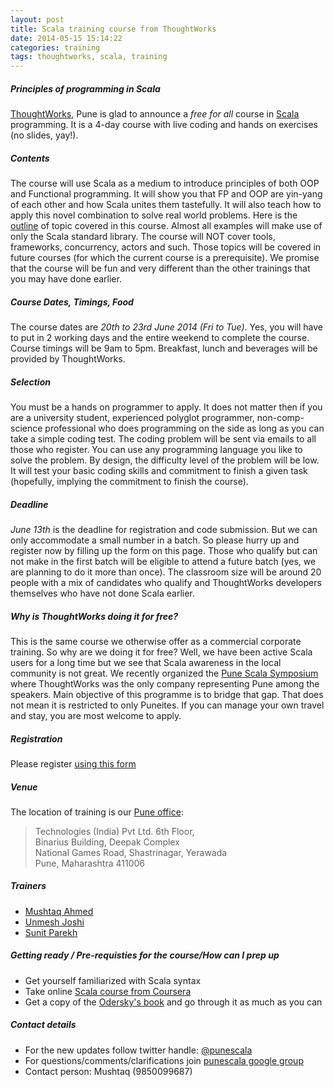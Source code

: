 ```yaml
---
layout: post
title: Scala training course from ThoughtWorks
date: 2014-05-15 15:14:22
categories: training
tags: thoughtworks, scala, training
---
```


##### **Principles of programming in Scala**
[ThoughtWorks](http://www.thoughtworks.com/), Pune is glad to announce a *free for all* course in [Scala](http://www.scala-lang.org/) programming. It is a 4-day course with live coding and hands on exercises (no slides, yay!).

##### **Contents**
The course will use Scala as a medium to introduce principles of both OOP and Functional programming. It will show you that FP and OOP are yin-yang of each other and how Scala unites them tastefully. It will also teach how to apply this novel combination to solve real world problems. Here is the [outline](/course-outline) of topic covered in this course. Almost all examples will make use of only the Scala standard library. The course will NOT cover tools, frameworks, concurrency, actors and such. Those topics will be covered in future courses (for which the current course is a prerequisite). We promise that the course will be fun and very different than the other trainings that you may have done earlier.

##### **Course Dates, Timings, Food**
The course dates are *20th to 23rd June 2014 (Fri to Tue)*. Yes, you will have to put in 2 working days and the entire weekend to complete the course. Course timings will be 9am to 5pm. Breakfast, lunch and beverages will be provided by ThoughtWorks.

##### **Selection**
You must be a hands on programmer to apply. It does not matter then if you are a university student, experienced polyglot programmer, non-comp-science professional who does programming on the side as long as you can take a simple coding test. The coding problem will be sent via emails to all those who register. You can use any programming language you like to solve the problem. By design, the difficulty level of the problem will be low. It will test your basic coding skills and commitment to finish a given task (hopefully, implying the commitment to finish the course).

##### **Deadline**
*June 13th* is the deadline for registration and code submission. But we can only accommodate a small number in a batch. So please hurry up and register now by filling up the form on this page. Those who qualify but can not make in the first batch will be eligible to attend a future batch (yes, we are planning to do it more than once). The classroom size will be around 20 people with a mix of candidates who qualify and ThoughtWorks developers themselves who have not done Scala earlier.

##### **Why is ThoughtWorks doing it for free?**
This is the same course we otherwise offer as a commercial corporate training. So why are we doing it for free? Well, we have been active Scala users for a long time but we see that Scala awareness in the local community is not great. We recently organized the [Pune Scala Symposium](http://goo.gl/fYsyul) where ThoughtWorks was the only company representing Pune among the speakers. Main objective of this programme is to bridge that gap. That does not mean it is restricted to only Puneites. If you can manage your own travel and stay, you are most welcome to apply.

##### **Registration**
Please register [using this form](http://goo.gl/Dd4Tjj)

##### **Venue**
The location of training is our [Pune office](http://goo.gl/KQCQvG):

>Technologies (India) Pvt Ltd. 6th Floor,<br/>
>Binarius Building, Deepak Complex<br/>
>National Games Road, Shastrinagar, Yerawada<br>
>Pune, Maharashtra 411006

##### **Trainers**
* [Mushtaq Ahmed](http://www.linkedin.com/profile/view?id=1886699)
* [Unmesh Joshi](http://www.linkedin.com/profile/view?id=16802696)
* [Sunit Parekh](http://www.linkedin.com/profile/view?id=13510160)

##### **Getting ready / Pre-requisties for the course/How can I prep up**
* Get yourself familiarized with Scala syntax
* Take online [Scala course from Coursera](https://www.coursera.org/course/progfun)
* Get a copy of the [Odersky's book](http://www.artima.com/shop/programming_in_scala_2ed) and go through it as much as you can

##### **Contact details**
* For the new updates follow twitter handle: [@punescala](https://twitter.com/punescala)
* For questions/comments/clarifications join [punescala google group](https://groups.google.com/forum/#!forum/punescala)
* Contact person: Mushtaq (9850099687)
